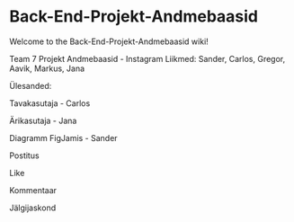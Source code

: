 # Back-End-Projekt-Andmebaasid

Welcome to the Back-End-Projekt-Andmebaasid wiki!

Team 7 Projekt Andmebaasid - Instagram Liikmed: Sander, Carlos, Gregor, Aavik, Markus, Jana


Ülesanded:


Tavakasutaja - Carlos

Ärikasutaja - Jana

Diagramm FigJamis - Sander


Postitus


Like


Kommentaar

Jälgijaskond
